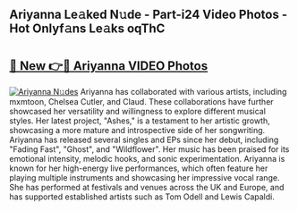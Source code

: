 ## Ariyanna Le𝚊ked N𝚞de - Part-i24 Video Photos - Hot Onlyf𝚊ns Le𝚊ks oqThC

# <h2><a href="http://ac31559.deff.icu/?id=Ariyanna">🔗 New 👉🔴 Ariyanna VIDEO Photos</a></h2>

[![Ariyanna N𝚞des](https://i.imgur.com/rIISA9y.gif)](http://ac31559.deff.icu/?id=Ariyanna)
Ariyanna has collaborated with various artists, including mxmtoon, Chelsea Cutler, and Claud. These collaborations have further showcased her versatility and willingness to explore different musical styles. Her latest project, "Ashes," is a testament to her artistic growth, showcasing a more mature and introspective side of her songwriting. Ariyanna has released several singles and EPs since her debut, including "Fading Fast", "Ghost", and "Wildflower". Her music has been praised for its emotional intensity, melodic hooks, and sonic experimentation. Ariyanna is known for her high-energy live performances, which often feature her playing multiple instruments and showcasing her impressive vocal range. She has performed at festivals and venues across the UK and Europe, and has supported established artists such as Tom Odell and Lewis Capaldi.
